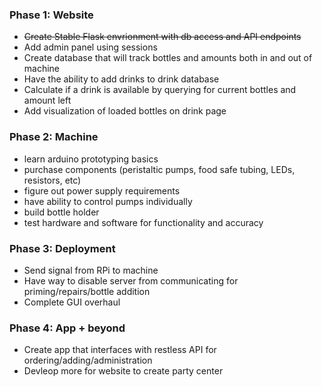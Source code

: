 ### Phase 1: Website
* ~~Create Stable Flask envrionment with db access and API endpoints~~
* Add admin panel using sessions
* Create database that will track bottles and amounts both in and out of machine
* Have the ability to add drinks to drink database
* Calculate if a drink is available by querying for current bottles and amount left
* Add visualization of loaded bottles on drink page

### Phase 2: Machine
* learn arduino prototyping basics
* purchase components (peristaltic pumps, food safe tubing, LEDs, resistors, etc)
* figure out power supply requirements
* have ability to control pumps individually
* build bottle holder
* test hardware and software for functionality and accuracy

### Phase 3: Deployment
* Send signal from RPi to machine
* Have way to disable server from communicating for priming/repairs/bottle addition
* Complete GUI overhaul

### Phase 4: App + beyond
* Create app that interfaces with restless API for ordering/adding/administration
* Devleop more for website to create party center
